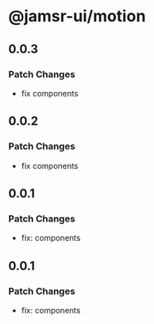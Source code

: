 # @jamsr-ui/motion

## 0.0.3

### Patch Changes

- fix components

## 0.0.2

### Patch Changes

- fix components

## 0.0.1

### Patch Changes

- fix: components

## 0.0.1

### Patch Changes

- fix: components
